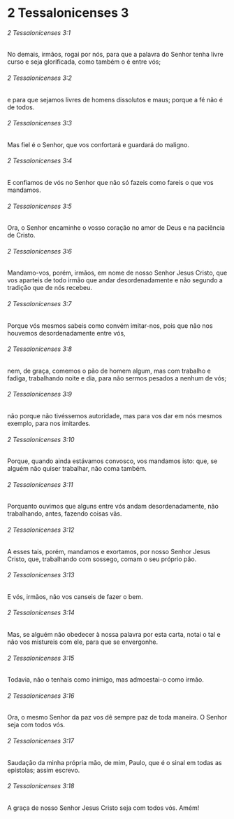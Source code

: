 # 2 Tessalonicenses 3

###### 2 Tessalonicenses 3:1

No demais, irmãos, rogai por nós, para que a palavra do Senhor tenha livre curso e seja glorificada, como também o é entre vós;

###### 2 Tessalonicenses 3:2

e para que sejamos livres de homens dissolutos e maus; porque a fé não é de todos.

###### 2 Tessalonicenses 3:3

Mas fiel é o Senhor, que vos confortará e guardará do maligno.

###### 2 Tessalonicenses 3:4

E confiamos de vós no Senhor que não só fazeis como fareis o que vos mandamos.

###### 2 Tessalonicenses 3:5

Ora, o Senhor encaminhe o vosso coração no amor de Deus e na paciência de Cristo.

###### 2 Tessalonicenses 3:6

Mandamo-vos, porém, irmãos, em nome de nosso Senhor Jesus Cristo, que vos aparteis de todo irmão que andar desordenadamente e não segundo a tradição que de nós recebeu.

###### 2 Tessalonicenses 3:7

Porque vós mesmos sabeis como convém imitar-nos, pois que não nos houvemos desordenadamente entre vós,

###### 2 Tessalonicenses 3:8

nem, de graça, comemos o pão de homem algum, mas com trabalho e fadiga, trabalhando noite e dia, para não sermos pesados a nenhum de vós;

###### 2 Tessalonicenses 3:9

não porque não tivéssemos autoridade, mas para vos dar em nós mesmos exemplo, para nos imitardes.

###### 2 Tessalonicenses 3:10

Porque, quando ainda estávamos convosco, vos mandamos isto: que, se alguém não quiser trabalhar, não coma também.

###### 2 Tessalonicenses 3:11

Porquanto ouvimos que alguns entre vós andam desordenadamente, não trabalhando, antes, fazendo coisas vãs.

###### 2 Tessalonicenses 3:12

A esses tais, porém, mandamos e exortamos, por nosso Senhor Jesus Cristo, que, trabalhando com sossego, comam o seu próprio pão.

###### 2 Tessalonicenses 3:13

E vós, irmãos, não vos canseis de fazer o bem.

###### 2 Tessalonicenses 3:14

Mas, se alguém não obedecer à nossa palavra por esta carta, notai o tal e não vos mistureis com ele, para que se envergonhe.

###### 2 Tessalonicenses 3:15

Todavia, não o tenhais como inimigo, mas admoestai-o como irmão.

###### 2 Tessalonicenses 3:16

Ora, o mesmo Senhor da paz vos dê sempre paz de toda maneira. O Senhor seja com todos vós.

###### 2 Tessalonicenses 3:17

Saudação da minha própria mão, de mim, Paulo, que é o sinal em todas as epístolas; assim escrevo.

###### 2 Tessalonicenses 3:18

A graça de nosso Senhor Jesus Cristo seja com todos vós. Amém!

